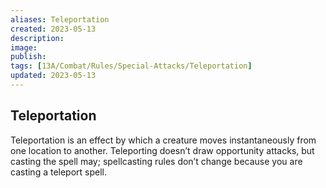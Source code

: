```yaml
---
aliases: Teleportation
created: 2023-05-13
description: 
image: 
publish: 
tags: [13A/Combat/Rules/Special-Attacks/Teleportation]
updated: 2023-05-13
---
```


## Teleportation

Teleportation is an effect by which a creature moves instantaneously from one location to another. Teleporting doesn’t draw opportunity attacks, but casting the spell may; spellcasting rules don’t change because you are casting a teleport spell.